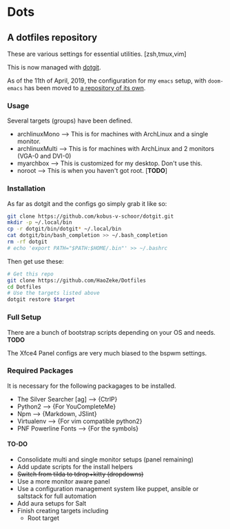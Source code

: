 # Dots

## A dotfiles repository

These are various settings for essential utilities. [zsh,tmux,vim]

This is now managed with [dotgit](https://github.com/kobus-v-schoor/dotgit).

As of the 11th of April, 2019, the configuration for my `emacs` setup, with `doom-emacs` has been moved to [a repository of its own](https://github.com/HaoZeke/dotDoom).

### Usage

Several targets (groups) have been defined.

- archlinuxMono --> This is for machines with ArchLinux and a single monitor.
- archlinuxMulti --> This is for machines with ArchLinux and 2 monitors (VGA-0 and DVI-0)
- myarchbox --> This is customized for my desktop. Don't use this.
- noroot --> This is when you haven't got root. [**TODO**]

### Installation

As far as dotgit and the configs go simply grab it like so:

```bash
git clone https://github.com/kobus-v-schoor/dotgit.git
mkdir -p ~/.local/bin
cp -r dotgit/bin/dotgit* ~/.local/bin
cat dotgit/bin/bash_completion >> ~/.bash_completion
rm -rf dotgit
# echo 'export PATH="$PATH:$HOME/.bin"' >> ~/.bashrc
```

Then get use these:

```bash
# Get this repo
git clone https://github.com/HaoZeke/Dotfiles
cd Dotfiles
# Use the targets listed above
dotgit restore $target
```

### Full Setup

There are a bunch of bootstrap scripts depending on your OS and needs.
**TODO**

The Xfce4 Panel configs are very much biased to the bspwm settings.

### Required Packages

It is necessary for the following packagages to be installed.

- The Silver Searcher [ag] --> {CtrlP}
- Python2 --> {For YouCompleteMe}
- Npm --> {Markdown, JSlint}
- Virtualenv --> {For vim compatible python2}
- PNF Powerline Fonts --> {For the symbols}

#### TO-DO

- Consolidate multi and single monitor setups (panel remaining)
- Add update scripts for the install helpers
- ~~Switch from tilda to tdrop+kitty (dropdowns)~~
- Use a more monitor aware panel
- Use a configuration management system like puppet, ansible or saltstack for full automation
- Add aura setups for Salt
- Finish creating targets including
  - Root target

